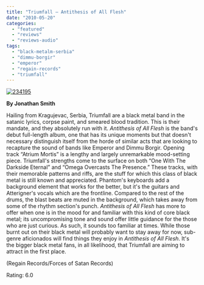 ```yaml
---
title: "Triumfall – Antithesis of All Flesh"
date: "2010-05-20"
categories: 
  - "featured"
  - "reviews"
  - "reviews-audio"
tags: 
  - "black-metalm-serbia"
  - "dimmu-borgir"
  - "emperor"
  - "regain-records"
  - "triumfall"
---
```


[![234195](http://www.hellbound.ca/wp-content/uploads/2010/05/234195.jpg "234195")](http://www.hellbound.ca/wp-content/uploads/2010/05/234195.jpg)

**By Jonathan Smith**

Hailing from Kragujevac, Serbia, Triumfall are a black metal band in the satanic lyrics, corpse paint, and smeared blood tradition. This is their mandate, and they absolutely run with it. _Antithesis of All Flesh_ is the band's debut full-length album, one that has its unique moments but that doesn't necessary distinguish itself from the horde of similar acts that are looking to recapture the sound of bands like Emperor and Dimmu Borgir. Opening track “Atrium Mortis” is a lengthy and largely unremarkable mood-setting piece. Triumfall's strengths come to the surface on both “One With The Darkside Eternal” and “Omega Overcasts The Presence.” These tracks, with their memorable patterns and riffs, are the stuff for which this class of black metal is still known and appreciated. Phantom's keyboards add a background element that works for the better, but it's the guitars and Atterigner's vocals which are the frontline. Compared to the rest of the drums, the blast beats are muted in the background, which takes away from some of the rhythm section's punch. _Antithesis of All Flesh_ has more to offer when one is in the mood for and familiar with this kind of core black metal; its uncompromising tone and sound offer little guidance for the those who are just curious. As such, it sounds too familiar at times. While those burnt out on their black metal will probably want to stay away for now, sub-genre aficionados will find things they enjoy in _Antithesis of All Flesh_. It's the bigger black metal fans, in all likelihood, that Triumfall are aiming to attract in the first place.

(Regain Records/Forces of Satan Records)

Rating: 6.0
